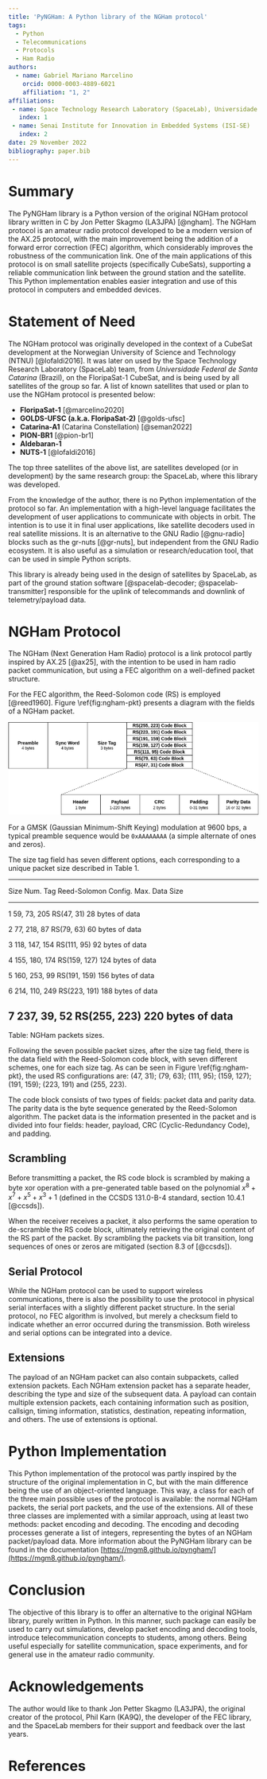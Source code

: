 ```yaml
---
title: 'PyNGHam: A Python library of the NGHam protocol'
tags:
  - Python
  - Telecommunications
  - Protocols
  - Ham Radio
authors:
  - name: Gabriel Mariano Marcelino
    orcid: 0000-0003-4889-6021
    affiliation: "1, 2"
affiliations:
 - name: Space Technology Research Laboratory (SpaceLab), Universidade Federal de Santa Catarina
   index: 1
 - name: Senai Institute for Innovation in Embedded Systems (ISI-SE)
   index: 2
date: 29 November 2022
bibliography: paper.bib
---
```


# Summary

The PyNGHam library is a Python version of the original NGHam protocol library written in C by Jon Petter Skagmo (LA3JPA) [@ngham]. The NGHam protocol is an amateur radio protocol developed to be a modern version of the AX.25 protocol, with the main improvement being the addition of a forward error correction (FEC) algorithm, which considerably improves the robustness of the communication link. One of the main applications of this protocol is on small satellite projects (specifically CubeSats), supporting a reliable communication link between the ground station and the satellite. This Python implementation enables easier integration and use of this protocol in computers and embedded devices.

# Statement of Need

The NGHam protocol was originally developed in the context of a CubeSat development at the Norwegian University of Science and Technology (NTNU) [@lofaldi2016]. It was later on used by the Space Technology Research Laboratory (SpaceLab) team, from *Universidade Federal de Santa Catarina* (Brazil), on the FloripaSat-1 CubeSat, and is being used by all satellites of the group so far. A list of known satellites that used or plan to use the NGHam protocol is presented below:

* **FloripaSat-1** [@marcelino2020]
* **GOLDS-UFSC (a.k.a. FloripaSat-2)** [@golds-ufsc]
* **Catarina-A1** (Catarina Constellation) [@seman2022]
* **PION-BR1** [@pion-br1]
* **Aldebaran-1**
* **NUTS-1** [@lofaldi2016]

The top three satellites of the above list, are satellites developed (or in development) by the same research group: the SpaceLab, where this library was developed.

From the knowledge of the author, there is no Python implementation of the protocol so far. An implementation with a high-level language facilitates the development of user applications to communicate with objects in orbit. The intention is to use it in final user applications, like satellite decoders used in real satellite missions. It is an alternative to the GNU Radio [@gnu-radio] blocks such as the gr-nuts [@gr-nuts], but independent from the GNU Radio ecosystem. It is also useful as a simulation or research/education tool, that can be used in simple Python scripts.

This library is already being used in the design of satellites by SpaceLab, as part of the ground station software [@spacelab-decoder; @spacelab-transmitter] responsible for the uplink of telecommands and downlink of telemetry/payload data.

# NGHam Protocol

The NGHam (Next Generation Ham Radio) protocol is a link protocol partly inspired by AX.25 [@ax25], with the intention to be used in ham radio packet communication, but using a FEC algorithm on a well-defined packet structure.

For the FEC algorithm, the Reed-Solomon code (RS) is employed [@reed1960]. Figure \ref{fig:ngham-pkt} presents a diagram with the fields of a NGHam packet.

![Fields of a NGHam packet.\label{fig:ngham-pkt}](../docs/ngham-pkt.png)

For a GMSK (Gaussian Minimum-Shift Keying) modulation at 9600 bps, a typical preamble sequence would be `0xAAAAAAAA` (a simple alternate of ones and zeros).

The size tag field has seven different options, each corresponding to a unique packet size described in Table 1.

----------------------------------------------------------------------
Size Num.   Tag             Reed-Solomon Config.    Max. Data Size
----------  --------------  ---------------------   ------------------
1           59, 73, 205     RS(47, 31)              28 bytes of data

2           77, 218, 87     RS(79, 63)              60 bytes of data

3           118, 147, 154   RS(111, 95)             92 bytes of data

4           155, 180, 174   RS(159, 127)            124 bytes of data

5           160, 253, 99    RS(191, 159)            156 bytes of data

6           214, 110, 249   RS(223, 191)            188 bytes of data

7           237, 39, 52     RS(255, 223)            220 bytes of data
----------------------------------------------------------------------

Table:  NGHam packets sizes.

Following the seven possible packet sizes, after the size tag field, there is the data field with the Reed-Solomon code block, with seven different schemes, one for each size tag. As can be seen in Figure \ref{fig:ngham-pkt}, the used RS configurations are: (47, 31); (79, 63); (111, 95); (159, 127); (191, 159); (223, 191) and (255, 223).

The code block consists of two types of fields: packet data and parity data. The parity data is the byte sequence generated by the Reed-Solomon algorithm. The packet data is the information presented in the packet and is divided into four fields: header, payload, CRC (Cyclic-Redundancy Code), and padding.

## Scrambling

Before transmitting a packet, the RS code block is scrambled by making a byte xor operation with a pre-generated table based on the polynomial $x^{8} + x^{7} + x^{5} + x^{3} + 1$ (defined in the CCSDS 131.0-B-4 standard, section 10.4.1 [@ccsds]).

When the receiver receives a packet, it also performs the same operation to de-scramble the RS code block, ultimately retrieving the original content of the RS part of the packet. By scrambling the packets via bit transition, long sequences of ones or zeros are mitigated (section 8.3 of [@ccsds]).

## Serial Protocol

While the NGHam protocol can be used to support wireless communications, there is also the possibility to use the protocol in physical serial interfaces with a slightly different packet structure. In the serial protocol, no FEC algorithm is involved, but merely a checksum field to indicate whether an error occurred during the transmission. Both wireless and serial options can be integrated into a device.

## Extensions

The payload of an NGHam packet can also contain subpackets, called extension packets. Each NGHam extension packet has a separate header, describing the type and size of the subsequent data. A payload can contain multiple extension packets, each containing information such as position, callsign, timing information, statistics, destination, repeating information, and others. The use of extensions is optional.

# Python Implementation

This Python implementation of the protocol was partly inspired by the structure of the original implementation in C, but with the main difference being the use of an object-oriented language. This way, a class for each of the three main possible uses of the protocol is available: the normal NGHam packets, the serial port packets, and the use of the extensions. All of these three classes are implemented with a similar approach, using at least two methods: packet encoding and decoding. The encoding and decoding processes generate a list of integers, representing the bytes of an NGHam packet/payload data. More information about the PyNGHam library can be found in the documentation [https://mgm8.github.io/pyngham/](https://mgm8.github.io/pyngham/).

# Conclusion

The objective of this library is to offer an alternative to the original NGHam library, purely written in Python. In this manner, such package can easily be used to carry out simulations, develop packet encoding and decoding tools, introduce telecommunication concepts to students, among others. Being useful especially for satellite communication, space experiments, and for general use in the amateur radio community.

# Acknowledgements

The author would like to thank Jon Petter Skagmo (LA3JPA), the original creator of the protocol, Phil Karn (KA9Q), the developer of the FEC library, and the SpaceLab members for their support and feedback over the last years.

# References
